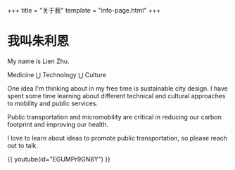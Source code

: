 +++
title = "关于我"
template = "info-page.html"
+++


# 我叫朱利恩

My name is Lien Zhu.

Medicine $\bigcup$ Technology $\bigcup$ Culture

One idea I'm thinking about in my free time is sustainable city design. I have spent some time learning about different technical and cultural approaches to mobility and public services.

Public transportation and micromobility are critical in reducing our carbon footprint and improving our health.

I love to learn about ideas to promote public transportation, so please reach out to talk.


{{ youtube(id="EGUMPr9GN8Y") }}
